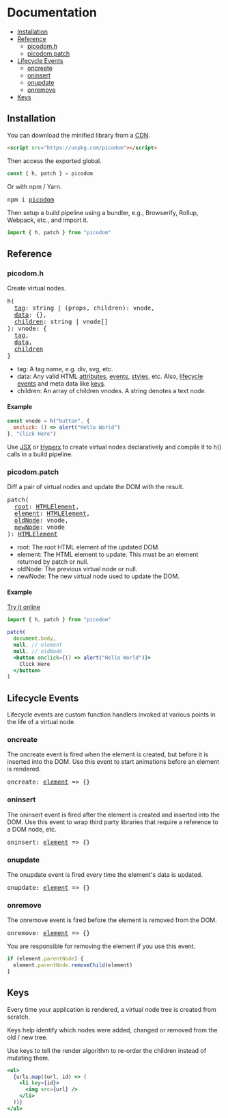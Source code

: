 # Documentation
<!-- TOC -->

- [Installation](#installation)
- [Reference](#reference)
  - [picodom.h](#picodomh)
  - [picodom.patch](#picodompatch)
- [Lifecycle Events](#lifecycle-events)
  - [oncreate](#oncreate)
  - [oninsert](#oninsert)
  - [onupdate](#onupdate)
  - [onremove](#onremove)
- [Keys](#keys)

<!-- /TOC -->

## Installation

You can download the minified library from a [CDN](https://unpkg.com/picodom).

```html
<script src="https://unpkg.com/picodom"></script>
```

Then access the exported global.

```js
const { h, patch } = picodom
```

Or with npm / Yarn.

<pre>
npm i <a href="https://www.npmjs.com/package/picodom">picodom</a>
</pre>

Then setup a build pipeline using a bundler, e.g., Browserify, Rollup, Webpack, etc., and import it.

```jsx
import { h, patch } from "picodom"
```

## Reference

### picodom.h

Create virtual nodes.

<pre>
h(
  <a href="#h-tag">tag</a>: string | (props, children): vnode,
  <a href="#h-data">data</a>: {},
  <a href="#h-children">children</a>: string | vnode[]
): vnode: {
  <a href="#h-tag">tag</a>,
  <a href="#h-data">data</a>,
  <a href="#h-children">children</a>
}
</pre>

- <a id="h-tag"></a>tag: A tag name, e.g. div, svg, etc.
- <a id="h-data"></a>data: Any valid HTML [attributes](https://developer.mozilla.org/en-US/docs/Web/HTML/Attributes), [events](https://developer.mozilla.org/en-US/docs/Web/API/GlobalEventHandlers), [styles](https://developer.mozilla.org/en-US/docs/Web/CSS/Reference), etc. Also, [lifecycle events](#lifecycle-events) and meta data like [keys](#keys).
- <a id="h-children"></a>children: An array of children vnodes. A string denotes a text node.

#### Example

```js
const vnode = h("button", {
  onclick: () => alert("Hello World")
}, "Click Here")
```

Use [JSX](https://facebook.github.io/react/docs/jsx-in-depth.html) or [Hyperx](https://github.com/substack/hyperx) to create virtual nodes declaratively and compile it to h() calls in a build pipeline.

### picodom.patch

Diff a pair of virtual nodes and update the DOM with the result.

<pre>
patch(
  <a href="#patch-root">root</a>: <a href="https://developer.mozilla.org/en-US/docs/Web/API/HTMLElement">HTMLElement</a>,
  <a href="#patch-element">element</a>: <a href="https://developer.mozilla.org/en-US/docs/Web/API/HTMLElement">HTMLElement</a>,
  <a href="#patch-oldNode">oldNode</a>: vnode,
  <a href="#patch-newNode">newNode</a>: vnode
): <a href="https://developer.mozilla.org/en-US/docs/Web/API/HTMLElement">HTMLElement</a>
</pre>

- <a id="patch-root"></a>root: The root HTML element of the updated DOM.
- <a id="patch-element"></a>element: The HTML element to update. This must be an element returned by patch or null.
- <a id="patch-oldNode"></a>oldNode: The previous virtual node or null.
- <a id="patch-newNode"></a>newNode: The new virtual node used to update the DOM.

#### Example

[Try it online](https://codepen.io/picodom/pen/QvogzJ?editors=0010)

```jsx
import { h, patch } from "picodom"

patch(
  document.body,
  null, // element
  null, // oldNode
  <button onclick={() => alert("Hello World")}>
    Click Here
  </button>
)
```

## Lifecycle Events

Lifecycle events are custom function handlers invoked at various points in the life of a virtual node.

### oncreate

The oncreate event is fired when the element is created, but before it is inserted into the DOM. Use this event to start animations before an element is rendered.

<pre>
oncreate: <a href="https://developer.mozilla.org/en-US/docs/Web/API/Element">element</a> =&gt {}
</pre>

### oninsert

The oninsert event is fired after the element is created and inserted into the DOM. Use this event to wrap third party libraries that require a reference to a DOM node, etc.

<pre>
oninsert: <a href="https://developer.mozilla.org/en-US/docs/Web/API/Element">element</a> =&gt {}
</pre>

### onupdate

The onupdate event is fired every time the element's data is updated.

<pre>
onupdate: <a href="https://developer.mozilla.org/en-US/docs/Web/API/Element">element</a> =&gt {}
</pre>

### onremove

The onremove event is fired before the element is removed from the DOM.

<pre>
onremove: <a href="https://developer.mozilla.org/en-US/docs/Web/API/Element">element</a> =&gt {}
</pre>

You are responsible for removing the element if you use this event.

```js
if (element.parentNode) {
  element.parentNode.removeChild(element)
}
```

## Keys

Every time your application is rendered, a virtual node tree is created from scratch.

Keys help identify which nodes were added, changed or removed from the old / new tree.

Use keys to tell the render algorithm to re-order the children instead of mutating them.

```jsx
<ul>
  {urls.map((url, id) => (
    <li key={id}>
      <img src={url} />
    </li>
  ))}
</ul>
```
